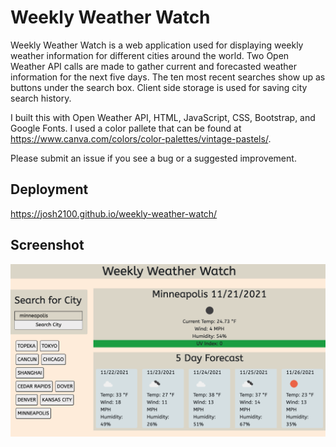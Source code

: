 # Weekly Weather Watch

Weekly Weather Watch is a web application used for displaying weekly weather information for different cities around the world. Two Open Weather API calls are made to gather current and forecasted weather information for the next five days. The ten most recent searches show up as buttons under the search box. Client side storage is used for saving city search history.

I built this with Open Weather API, HTML, JavaScript, CSS, Bootstrap, and Google Fonts. I used a color pallete that can be found at https://www.canva.com/colors/color-palettes/vintage-pastels/.

Please submit an issue if you see a bug or a suggested improvement.

## Deployment

https://josh2100.github.io/weekly-weather-watch/

## Screenshot

![Weekly Weather Watch](./assets/images/screenshot.png)
